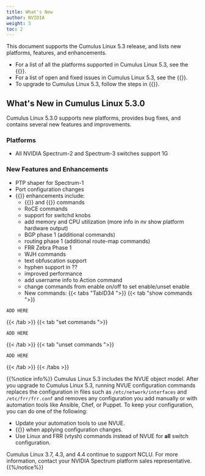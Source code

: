 ```yaml
---
title: What's New
author: NVIDIA
weight: 5
toc: 2
---
```

This document supports the Cumulus Linux 5.3 release, and lists new platforms, features, and enhancements.

- For a list of all the platforms supported in Cumulus Linux 5.3, see the {{<exlink url="www.nvidia.com/en-us/networking/ethernet-switching/hardware-compatibility-list/" text="Hardware Compatibility List (HCL)">}}.
- For a list of open and fixed issues in Cumulus Linux 5.3, see the {{<link title="Cumulus Linux 5.3 Release Notes" text="Cumulus Linux 5.3 Release Notes">}}.
- To upgrade to Cumulus Linux 5.3, follow the steps in {{<link url="Upgrading-Cumulus-Linux">}}.
<!-- vale off -->
## What's New in Cumulus Linux 5.3.0
<!-- vale on -->
Cumulus Linux 5.3.0 supports new platforms, provides bug fixes, and contains several new features and improvements.

### Platforms

- All NVIDIA Spectrum-2 and Spectrum-3 switches support 1G

### New Features and Enhancements

<!-- - Refactor port configuration-->
- PTP shaper for Spectrum-1
- Port configuration changes
- {{<link url="NVUE-Object-Model" text="NVUE">}} enhancements include:
  - {{<link url="Configure-SNMP" text="SNMP Server">}} and {{<link url="Configure-SNMP-Traps" text="SNMP trap">}} commands
  - RoCE commands
  - support for switchd knobs
  - add memory and CPU utilization (more info in nv show platform hardware output)
  - BGP phase 1 (additional commands)
  - routing phase 1 (additional route-map commands)
  - FRR Zebra Phase 1
  - WJH commands
  - text obfuscation support
  - hyphen support in ??
  - improved performance
  - add username info to Action command
  - change commands from enable on/off to set enable/unset enable
  - New commands:
   {{< tabs "TabID34 ">}}
{{< tab "show commands ">}}

```
ADD HERE
```

{{< /tab >}}
{{< tab "set commands ">}}

```
ADD HERE
```

{{< /tab >}}
{{< tab "unset commands ">}}

```
ADD HERE
```

{{< /tab >}}
{{< /tabs >}}

{{%notice info%}}
Cumulus Linux 5.3 includes the NVUE object model. After you upgrade to Cumulus Linux 5.3, running NVUE configuration commands replaces the configuration in files such as `/etc/network/interfaces` and `/etc/frr/frr.conf` and removes any configuration you add manually or with automation tools like Ansible, Chef, or Puppet. To keep your configuration, you can do one of the following:

- Update your automation tools to use NVUE.
- {{<link url="NVIDIA-User-Experience-NVUE/#configure-nvue-to-ignore-linux-files" text="Configure NVUE to ignore certain underlying Linux files">}} when applying configuration changes.
- Use Linux and FRR (vtysh) commands instead of NVUE for **all** switch configuration.

Cumulus Linux 3.7, 4.3, and 4.4 continue to support NCLU. For more information, contact your NVIDIA Spectrum platform sales representative.
{{%/notice%}}
